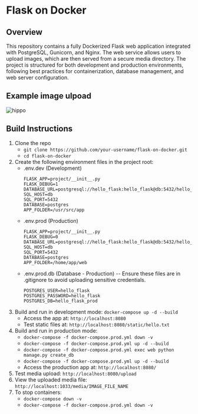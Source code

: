 # Flask on Docker

## Overview
This repository contains a fully Dockerized Flask web application integrated with PostgreSQL, Gunicorn, and Nginx. The web service allows users to upload images, which are then served from a secure media directory. The project is structured for both development and production environments, following best practices for containerization, database management, and web server configuration.

## Example image ulpoad

![hippo](https://media0.giphy.com/media/v1.Y2lkPTc5MGI3NjExenBwa2w5aDlweTZyaXd2dng1b3ZtaDhnbXFtdXQyZG16ajk2cmRvYSZlcD12MV9pbnRlcm5hbF9naWZfYnlfaWQmY3Q9Zw/mhoKQ4AWWLG3c0ha3p/giphy.gif)


## Build Instructions
1. Clone the repo
     - `git clone https://github.com/your-username/flask-on-docker.git`
     - `cd flask-on-docker`
2. Create the following environment files in the project root:
     - .env.dev (Development)
       ```
       FLASK_APP=project/__init__.py
       FLASK_DEBUG=1
       DATABASE_URL=postgresql://hello_flask:hello_flask@db:5432/hello_flask_dev
       SQL_HOST=db
       SQL_PORT=5432
       DATABASE=postgres
       APP_FOLDER=/usr/src/app
       ```
     - .env.prod (Production)
       ```
       FLASK_APP=project/__init__.py
       FLASK_DEBUG=0
       DATABASE_URL=postgresql://hello_flask:hello_flask@db:5432/hello_flask_prod
       SQL_HOST=db
       SQL_PORT=5432
       DATABASE=postgres
       APP_FOLDER=/home/app/web
       ```
     - .env.prod.db (Database - Production) --  Ensure these files are in .gitignore to avoid uploading sensitive credentials.
       ```
       POSTGRES_USER=hello_flask
       POSTGRES_PASSWORD=hello_flask
       POSTGRES_DB=hello_flask_prod
       ```
4. Build and run in development mode: `docker-compose up -d --build`
     - Access the app at: `http://localhost:8080`
     - Test static files at: `http://localhost:8080/static/hello.txt`
5. Build and run in production mode:
     - `docker-compose -f docker-compose.prod.yml down -v`
     - `docker-compose -f docker-compose.prod.yml up -d --build`
     - `docker-compose -f docker-compose.prod.yml exec web python manage.py create_db`
     - `docker-compose -f docker-compose.prod.yml up -d --build`
     - Access the production app at: `http://localhost:8080/`
7. Test media upload: `http://localhost:8080/upload`
8. View the uploaded media file: `http://localhost:1033/media/IMAGE_FILE_NAME`
9. To stop containers:
      - `docker-compose down -v`
      - `docker-compose -f docker-compose.prod.yml down -v`
